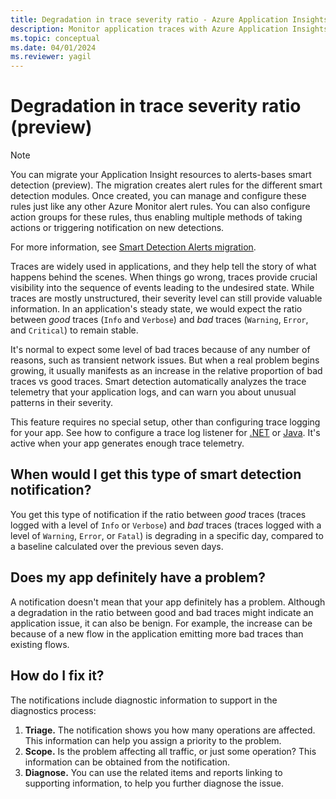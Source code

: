 ```yaml
---
title: Degradation in trace severity ratio - Azure Application Insights
description: Monitor application traces with Azure Application Insights for unusual patterns in trace telemetry with smart detection.
ms.topic: conceptual
ms.date: 04/01/2024
ms.reviewer: yagil
---
```


# Degradation in trace severity ratio (preview)

>[!NOTE]
>You can migrate your Application Insight resources to alerts-bases smart detection (preview). The migration creates alert rules for the different smart detection modules. Once created, you can manage and configure these rules just like any other Azure Monitor alert rules. You can also configure action groups for these rules, thus enabling multiple methods of taking actions or triggering notification on new detections.
>
> For more information, see [Smart Detection Alerts migration](./alerts-smart-detections-migration.md).
> 

Traces are widely used in applications, and they help tell the story of what happens behind the scenes. When things go wrong, traces provide crucial visibility into the sequence of events leading to the undesired state. While traces are mostly unstructured, their severity level can still provide valuable information. In an application's steady state, we would expect the ratio between *good* traces (`Info` and `Verbose`) and *bad* traces (`Warning`, `Error`, and `Critical`) to remain stable.  

It's normal to expect some level of bad traces because of any number of reasons, such as transient network issues. But when a real problem begins growing, it usually manifests as an increase in the relative proportion of bad traces vs good traces. Smart detection automatically analyzes the trace telemetry that your application logs, and can warn you about unusual patterns in their severity.

This feature requires no special setup, other than configuring trace logging for your app. See how to configure a trace log listener for [.NET](../app/asp-net-trace-logs.md) or [Java](../app/opentelemetry-enable.md?tabs=java). It's active when your app generates enough trace telemetry.

## When would I get this type of smart detection notification?
You get this type of notification if the ratio between *good* traces (traces logged with a level of `Info` or `Verbose`) and *bad* traces (traces logged with a level of `Warning`, `Error`, or `Fatal`) is degrading in a specific day, compared to a baseline calculated over the previous seven days.

## Does my app definitely have a problem?
A notification doesn't mean that your app definitely has a problem. Although a degradation in the ratio between good and bad traces might indicate an application issue, it can also be benign. For example, the increase can be because of a new flow in the application emitting more bad traces than existing flows.


## How do I fix it?
The notifications include diagnostic information to support in the diagnostics process:
1. **Triage.** The notification shows you how many operations are affected. This information can help you assign a priority to the problem.
2. **Scope.** Is the problem affecting all traffic, or just some operation? This information can be obtained from the notification.
3. **Diagnose.** You can use the related items and reports linking to supporting information, to help you further diagnose the issue.